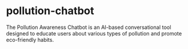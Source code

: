 # pollution-chatbot
 The Pollution Awareness Chatbot is an AI-based conversational tool designed to educate users about various types of pollution and promote eco-friendly habits. 
